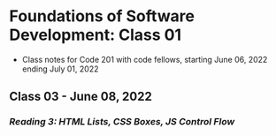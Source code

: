 # Foundations of Software Development: Class 01

* Class notes for Code 201 with code fellows, starting June 06, 2022 ending July 01, 2022

## Class 03 - June 08, 2022

### *Reading 3: HTML Lists, CSS Boxes, JS Control Flow*
